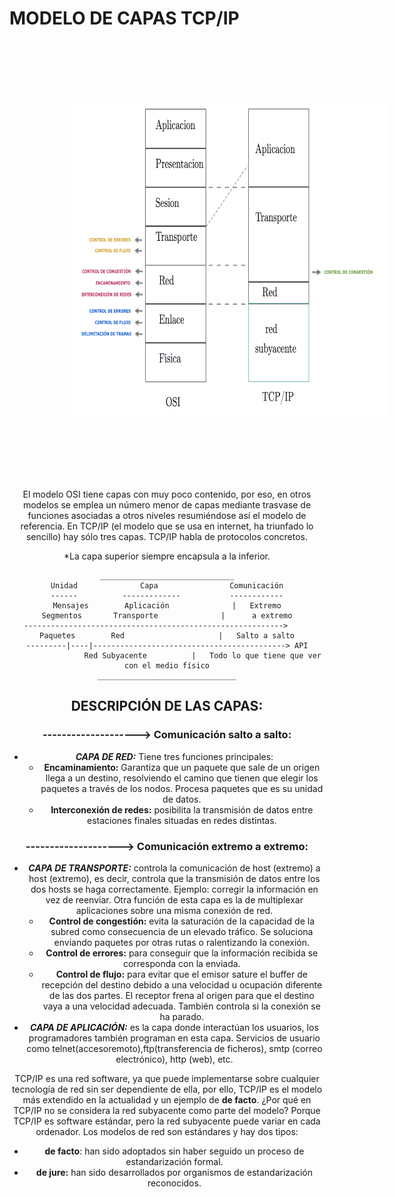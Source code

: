 
# MODELO DE CAPAS TCP/IP


<center><img src="./img/capas.png" style="margin-left:100px" width="700" height="500" hspace="120" vspace="100" />
 

El modelo OSI tiene capas con muy poco contenido, por eso, en otros modelos se emplea un número menor de capas mediante trasvase de funciones asociadas a otros niveles resumiéndose así el modelo de referencia. En TCP/IP (el modelo que se usa en internet, ha triunfado lo sencillo) hay sólo tres capas. TCP/IP habla de protocolos concretos.

*La capa superior siempre encapsula a la inferior.

    ______________________________
    Unidad              Capa                Comunicación
    ------          -------------           ------------
    Mensajes        Aplicación              |   Extremo
    Segmentos       Transporte              |      a extremo
    ---------------------------------------------------------->     
    Paquetes        Red                     |   Salto a salto
    ---------|----|-------------------------------------------> API
                    Red Subyacente          |   Todo lo que tiene que ver con el medio físico
    _______________________________


## DESCRIPCIÓN DE LAS CAPAS:

### --------------------> Comunicación salto a salto:
- ***CAPA DE RED:*** Tiene tres funciones principales:
    - **Encaminamiento:** Garantiza que un paquete que sale de un origen llega a un destino, resolviendo el camino que tienen que elegir los paquetes a través de los nodos. Procesa paquetes que es su unidad de datos. 
    - **Interconexión de redes:** posibilita la transmisión de datos entre estaciones finales situadas en redes distintas.

### --------------------> Comunicación extremo a extremo:
- ***CAPA DE TRANSPORTE:*** controla la comunicación de host (extremo) a host (extremo), es decir, controla que la transmisión de datos entre los dos hosts se haga correctamente. Ejemplo: corregir la información en vez de reenviar. Otra función de esta capa es la de multiplexar aplicaciones sobre una misma conexión de red.
    - **Control de congestión:** evita la saturación de la capacidad de la subred como consecuencia de un elevado tráfico. Se soluciona enviando paquetes por otras rutas o ralentizando la conexión.
    - **Control de errores:** para conseguir que la información recibida se corresponda con la enviada.
    - **Control de flujo:** para evitar que el emisor sature el buffer  de recepción del destino debido a una velocidad u ocupación diferente de las dos partes. El receptor frena al origen para que el destino vaya a una velocidad adecuada. También controla si la conexión se ha parado.
- ***CAPA DE APLICACIÓN:*** es la capa donde interactúan los usuarios, los programadores también programan en esta capa. Servicios de usuario como telnet(accesoremoto),ftp(transferencia de ficheros), smtp (correo electrónico), http (web), etc.

TCP/IP es una red software, ya que puede implementarse sobre cualquier tecnología de red sin ser dependiente de ella, por ello, TCP/IP es el modelo más extendido en la actualidad y un ejemplo de **de facto**. ¿Por qué en TCP/IP no se considera la red subyacente como parte del modelo? Porque TCP/IP es software estándar, pero la red subyacente puede variar en cada ordenador. Los modelos de red son estándares y hay dos tipos:

- **de facto**: han sido adoptados sin haber seguido un proceso de estandarización formal.
- **de jure:** han sido desarrollados por organismos de estandarización reconocidos.